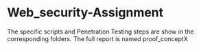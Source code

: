 # Web_security-Assignment
The specific scripts and Penetration Testing steps are show in the corresponding folders. 
The full report is named proof_conceptX
